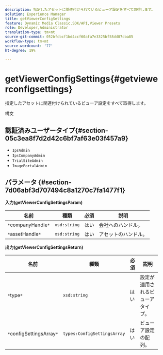 ```yaml
---
description: 指定したアセットに関連付けられているビューア設定をすべて取得します。
solution: Experience Manager
title: getViewerConfigSettings
feature: Dynamic Media Classic,SDK/API,Viewer Presets
role: Developer,Administrator
translation-type: tm+mt
source-git-commit: 052bfcbcf1bd4ccf60afa7e3325bf58dd07cba85
workflow-type: tm+mt
source-wordcount: '77'
ht-degree: 19%

---
```



# getViewerConfigSettings{#getviewerconfigsettings}

指定したアセットに関連付けられているビューア設定をすべて取得します。

構文

## 認証済みユーザータイプ{#section-05c3ea8f7d2d42c6bf7af63e03f457a9}

* `IpsAdmin`
* `IpsCompanyAdmin`
* `TrialSiteAdmin`
* `ImagePortalAdmin`

## パラメータ {#section-7d06abf3d707494c8a1270c7fa1477f1}

**入力(getViewerConfigSettingsParam)**

| 名前 | 種類 | 必須 | 説明 |
|---|---|---|---|
| `*`companyHandle`*` | `xsd:string` | はい | 会社へのハンドル。 |
| `*`assetHandle`*` | `xsd:string` | はい | アセットのハンドル。 |

**出力(getViewerConfigSettingsReturn)**

| 名前 | 種類 | 必須 | 説明 |
|---|---|---|---|
| `*`type`*` | `xsd:string` | はい | 設定が適用されるビューアタイプ。 |
| `*`configSettingsArray`*` | `types:ConfigSettingsArray` | はい | ビューア設定の配列。 |

